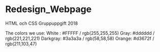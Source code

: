 # Redesign_Webpage
HTML och CSS Gruppuppgift 2018

The colors we use:
White : #FFFFF / rgb(255,255,255)
Gray: #dddddd / rgb(221,221,221)
Darkgray:  #3a3a3a / rgb(58,58,58)
Orange: #d3672f / rgb(211,103,47)

